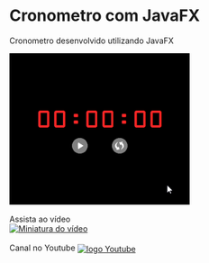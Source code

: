 # Cronometro com JavaFX
Cronometro desenvolvido utilizando JavaFX


<img src="CronometroJavaFx/imagens/cronometro.gif" width="320px">

<br/>

Assista ao vídeo <br/> <a href ="https://youtu.be/lXr0Vf2HfhM"><img width="250px" src="https://img.youtube.com/vi/lXr0Vf2HfhM/0.jpg" alt="Miniatura do vídeo"></a>
<br/><br/>
Canal no Youtube 
<a href="https://www.youtube.com/@wellinson" target="_blank"><img align="center" alt="logo Youtube" src="https://img.shields.io/badge/YouTube-FF0000?style=for-the-badge&logo=youtube&logoColor=white"></a>
